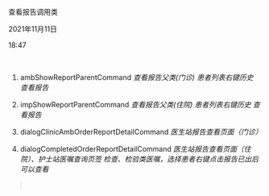 查看报告调用类

2021年11月11日

18:47

 

1.  ambShowReportParentCommand *查看报告父类(门诊) 患者列表右键历史 查看报告*

2.  impShowReportParentCommand *查看报告父类(住院) 患者列表右键历史 查看报告*

3.  dialogClinicAmbOrderReportDetailCommand *医生站报告查看页面（门诊）*

4.  dialogCompletedOrderReportDetailCommand *医生站报告查看页面（住院）、护士站医嘱查询页签 检查、检验类医嘱，选择患者右键点击报告已出后可以查看*

>  
